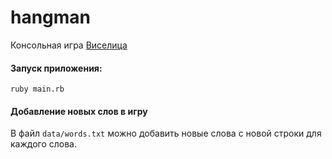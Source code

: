 # hangman

Консольная игра [Виселица](https://ru.wikipedia.org/wiki/%D0%92%D0%B8%D1%81%D0%B5%D0%BB%D0%B8%D1%86%D0%B0_(%D0%B8%D0%B3%D1%80%D0%B0))

#### Запуск приложения:

```
ruby main.rb
```

#### Добавление новых слов в игру

В  файл  `data/words.txt` можно добавить новые слова с новой строки для каждого слова.
